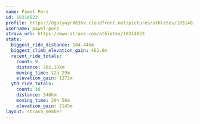 ```yaml
---
name: Paweł Perz
id: 18314823
profile: https://dgalywyr863hv.cloudfront.net/pictures/athletes/18314823/5244308/1/large.jpg
username: pawel-perz
strava_url: https://www.strava.com/athletes/18314823
stats:
  biggest_ride_distance: 104.44km
  biggest_climb_elevation_gain: 462.6m
  recent_ride_totals:
    count: 9
    distance: 202.18km
    moving_time: 12h 29m
    elevation_gain: 1272m
  ytd_ride_totals:
    count: 16
    distance: 348km
    moving_time: 20h 56m
    elevation_gain: 2145m
layout: strava_member
--- 
```

